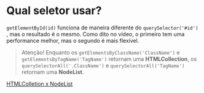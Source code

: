 # Qual seletor usar?
`getElementById(id)` funciona de maneira diferente do `querySelector('#id')` , mas o resultado é o mesmo. Como dito no vídeo, o primeiro tem uma performance melhor, mas o segundo é mais flexível.

> Atenção! Enquanto os `getElementsByClassName('ClassName')` e `getElementsByTagName('TagName')` retornam uma __HTMLCollection__, os `querySelectorAll('.ClassName')` e `querySelectorAll('TagName')` retornam uma __NodeList__.


[HTMLColletion x NodeList](https://teamtreehouse.com/community/understanding-the-difference-between-an-htmlcollection-and-a-nodelist)